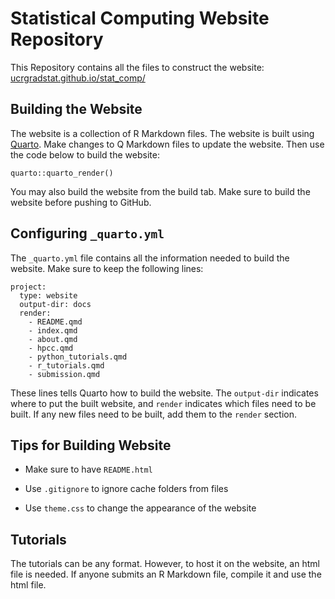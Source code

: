 # Statistical Computing Website Repository

This Repository contains all the files to construct the website:
[ucrgradstat.github.io/stat_comp/](https://ucrgradstat.github.io/stat_comp/)

## Building the Website

The website is a collection of R Markdown files. The website is built
using [Quarto](quarto.org). Make changes to Q Markdown files to update
the website. Then use the code below to build the website:

    quarto::quarto_render()

You may also build the website from the build tab. Make sure to build
the website before pushing to GitHub.

## Configuring `_quarto.yml`

The `_quarto.yml` file contains all the information needed to build the
website. Make sure to keep the following lines:

    project:
      type: website
      output-dir: docs
      render: 
        - README.qmd
        - index.qmd
        - about.qmd
        - hpcc.qmd
        - python_tutorials.qmd
        - r_tutorials.qmd
        - submission.qmd

These lines tells Quarto how to build the website. The `output-dir`
indicates where to put the built website, and `render` indicates which
files need to be built. If any new files need to be built, add them to
the `render` section.

## Tips for Building Website

-   Make sure to have `README.html`

-   Use `.gitignore` to ignore cache folders from files

-   Use `theme.css` to change the appearance of the website

## Tutorials

The tutorials can be any format. However, to host it on the website, an
html file is needed. If anyone submits an R Markdown file, compile it
and use the html file.
